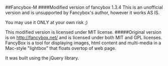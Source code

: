 ##Fancybox-M
####Modified version of fancybox 1.3.4
This is an unofficial version and is unsupported by Fancybox's author, however it works AS IS. 

You may use it ONLY at your own risk ;)

This modified version is licensed under MIT license.
#####Original version is on http://fancybox.net/ and is licensed under both MIT and GPL licenses.
FancyBox is a tool for displaying images, html content and multi-media in a Mac-style "lightbox" that floats overtop of web page. 

It was built using the jQuery library. 


